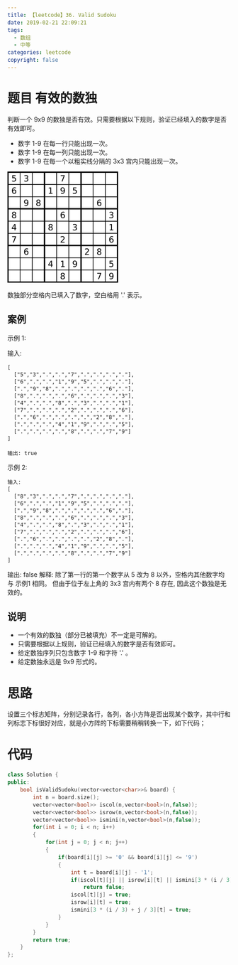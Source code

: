 ```yaml
---
title: 【leetcode】36. Valid Sudoku
date: 2019-02-21 22:09:21
tags:
  - 数组
  - 中等
categories: leetcode
copyright: false
---
```

# 题目  有效的数独
判断一个 9x9 的数独是否有效。只需要根据以下规则，验证已经填入的数字是否有效即可。

- 数字 1-9 在每一行只能出现一次。
- 数字 1-9 在每一列只能出现一次。
- 数字 1-9 在每一个以粗实线分隔的 3x3 宫内只能出现一次。

![数独图](【leetcode】36-Valid-Sudoku/250px-Sudoku-by-L2G-20050714.svg.png )

数独部分空格内已填入了数字，空白格用 '.' 表示。

## 案例
示例 1:

输入:
```
[
  ["5","3",".",".","7",".",".",".","."],
  ["6",".",".","1","9","5",".",".","."],
  [".","9","8",".",".",".",".","6","."],
  ["8",".",".",".","6",".",".",".","3"],
  ["4",".",".","8",".","3",".",".","1"],
  ["7",".",".",".","2",".",".",".","6"],
  [".","6",".",".",".",".","2","8","."],
  [".",".",".","4","1","9",".",".","5"],
  [".",".",".",".","8",".",".","7","9"]
]

输出: true
```
示例 2:
```
输入:
[
  ["8","3",".",".","7",".",".",".","."],
  ["6",".",".","1","9","5",".",".","."],
  [".","9","8",".",".",".",".","6","."],
  ["8",".",".",".","6",".",".",".","3"],
  ["4",".",".","8",".","3",".",".","1"],
  ["7",".",".",".","2",".",".",".","6"],
  [".","6",".",".",".",".","2","8","."],
  [".",".",".","4","1","9",".",".","5"],
  [".",".",".",".","8",".",".","7","9"]
]
```
输出: false
解释: 除了第一行的第一个数字从 5 改为 8 以外，空格内其他数字均与 示例1 相同。
     但由于位于左上角的 3x3 宫内有两个 8 存在, 因此这个数独是无效的。
## 说明

- 一个有效的数独（部分已被填充）不一定是可解的。
- 只需要根据以上规则，验证已经填入的数字是否有效即可。
- 给定数独序列只包含数字 1-9 和字符 '.' 。
- 给定数独永远是 9x9 形式的。

# 思路

设置三个标志矩阵，分别记录各行，各列，各小方阵是否出现某个数字，其中行和列标志下标很好对应，就是小方阵的下标需要稍稍转换一下，如下代码；

# 代码

``` c++
class Solution {
public:
    bool isValidSudoku(vector<vector<char>>& board) {
        int n = board.size();
        vector<vector<bool>> iscol(n,vector<bool>(n,false));
        vector<vector<bool>> isrow(n,vector<bool>(n,false));
        vector<vector<bool>> ismini(n,vector<bool>(n,false));
        for(int i = 0; i < n; i++)
        {
            for(int j = 0; j < n; j++)
            {
                if(board[i][j] >= '0' && board[i][j] <= '9')
                {
                    int t = board[i][j] - '1';
                    if(iscol[t][j] || isrow[i][t] || ismini[3 * (i / 3) + j / 3][t])
                        return false;
                    iscol[t][j] = true;
                    isrow[i][t] = true;
                    ismini[3 * (i / 3) + j / 3][t] = true;
                }
            }
        }
        return true; 
    }
};
```

